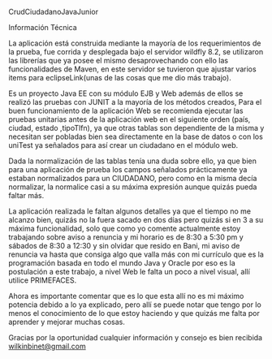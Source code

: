CrudCiudadanoJavaJunior

Información Técnica

La aplicación está construida mediante la mayoría de los requerimientos de la prueba, fue corrida y desplegada bajo el servidor wildfly 8.2, se utilizaron las librerías que ya posee el mismo desaprovechando con ello las funcionalidades de Maven, en este servidor se tuvieron que ajustar varios items para eclipseLink(unas de las cosas que me dio más trabajo).

Es un proyecto Java EE con su módulo EJB y Web además de ellos se realizó las pruebas con JUNIT a la mayoría de los métodos creados, 
Para el buen funcionamiento de la aplicación Web se recomienda ejecutar las pruebas unitarias antes de la aplicación web en el siguiente orden (país, ciudad, estado ,tipoTlfn), ya que otras tablas son dependiente de la misma y necesitan ser pobladas bien sea directamente en la base de datos o con los uniTest ya señalados para así crear un ciudadano en el módulo web.

Dada la normalización de las tablas tenía una duda sobre ello, ya que bien para una aplicación de prueba los campos señalados prácticamente ya estaban normalizados para un CIUDADANO, pero como en la misma decía normalizar, la normalice casi a su máxima expresión aunque quizás pueda faltar más.

La aplicación realizada le faltan algunos detalles ya que el tiempo no me alcanzo bien, quizás no la fuera sacado en dos días pero quizás si en 3 a su máxima funcionalidad, solo que como yo comente actualmente estoy trabajando sobre aviso a renuncia y mi horario es de 8:30 a 5:30 pm y sábados de 8:30 a 12:30 y sin olvidar que resido en Bani, mi aviso de renuncia va hasta que consiga algo que valla más con mi currículo que es la programación basada en todo el mundo Java y Oracle por eso es la postulación a este trabajo, a nivel Web le falta un poco a nivel visual, allí utilice PRIMEFACES.

Ahora es importante comentar que es lo que esta allí no es mi máximo potencia debido a lo ya explicado, pero allí se puede notar que tengo por lo menos el conocimiento de lo que estoy haciendo y que quizás me falta por aprender y mejorar muchas cosas.

Gracias por la oportunidad cualquier información y consejo es bien recibida wilkinbinet@gmail.com

